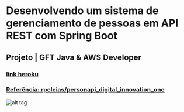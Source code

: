 # Desenvolvendo um sistema de gerenciamento de pessoas em API REST com Spring Boot

## Projeto | GFT Java & AWS Developer

### [link heroku](https://peopleapi-rtof-test.herokuapp.com/person)

### [Referência: rpeleias/personapi_digital_innovation_one](https://github.com/rpeleias/personapi_digital_innovation_one)

![alt tag](https://hermes.digitalinnovation.one/site/images/logo-footer.png)